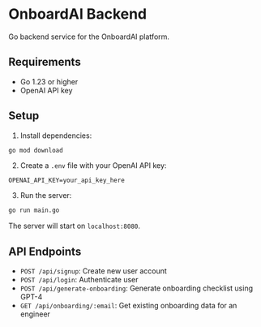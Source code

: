 # OnboardAI Backend

Go backend service for the OnboardAI platform.

## Requirements

- Go 1.23 or higher
- OpenAI API key

## Setup

1. Install dependencies:
```sh
go mod download
```

2. Create a `.env` file with your OpenAI API key:
```
OPENAI_API_KEY=your_api_key_here
```

3. Run the server:
```sh
go run main.go
```

The server will start on `localhost:8080`.

## API Endpoints

- `POST /api/signup`: Create new user account
- `POST /api/login`: Authenticate user
- `POST /api/generate-onboarding`: Generate onboarding checklist using GPT-4
- `GET /api/onboarding/:email`: Get existing onboarding data for an engineer
